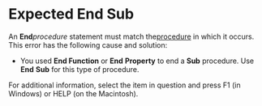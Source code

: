 
# Expected End Sub

An  **End**_procedure_ statement must match the[procedure](b8bdf64f-5920-1ae9-16d0-b26d09524a30.md) in which it occurs. This error has the following cause and solution:



- You used  **End Function** or **End** **Property** to end a **Sub** procedure. Use **End** **Sub** for this type of procedure.
    

For additional information, select the item in question and press F1 (in Windows) or HELP (on the Macintosh).
